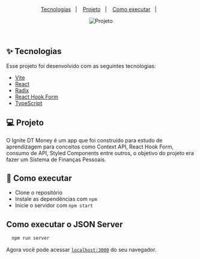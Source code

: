 
<p align="center">
  <a href="#-tecnologias">Tecnologias</a>&nbsp;&nbsp;&nbsp;|&nbsp;&nbsp;&nbsp;
  <a href="#-projeto">Projeto</a>&nbsp;&nbsp;&nbsp;|&nbsp;&nbsp;&nbsp;
  <a href="#-como-executar">Como executar</a>&nbsp;&nbsp;&nbsp;|&nbsp;&nbsp;&nbsp;
</p>

<p align="center">
  <img alt="Projeto" src="../react-dt-money/github/DtMoney.png">
</p>

<br>

## ✨ Tecnologias

Esse projeto foi desenvolvido com as seguintes tecnologias:

- [Vite](https://vitejs.dev/)
- [React](https://reactjs.org)
- [Radix](https://www.radix-ui.com/)
- [React Hook Form](https://react-hook-form.com/)
- [TypeScript](https://www.typescriptlang.org/)

## 💻 Projeto

O Ignite DT Money é um app que foi construído para estudo de aprendizagem para conceitos como Context API, React Hook Form, consumo de API, Styled Components entre outros, o objetivo do projeto era fazer um Sistema de Finanças Pessoais.

## 🚀 Como executar

- Clone o repositório
- Instale as dependências com `npm`
- Inicie o servidor com `npm start`

## Como executar o JSON Server

```bash
  npm run server
```

Agora você pode acessar [`localhost:3000`](http://localhost:3000) do seu navegador.

